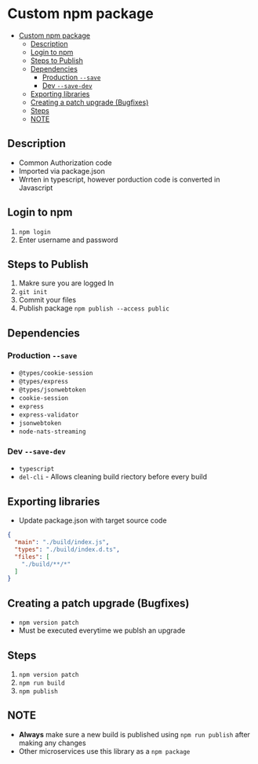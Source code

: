 # Custom npm package

- [Custom npm package](#custom-npm-package)
  - [Description](#description)
  - [Login to npm](#login-to-npm)
  - [Steps to Publish](#steps-to-publish)
  - [Dependencies](#dependencies)
    - [Production `--save`](#production---save)
    - [Dev `--save-dev`](#dev---save-dev)
  - [Exporting libraries](#exporting-libraries)
  - [Creating a patch upgrade (Bugfixes)](#creating-a-patch-upgrade-bugfixes)
  - [Steps](#steps)
  - [NOTE](#note)

## Description

- Common Authorization code
- Imported via package.json
- Wrrten in typescript, however porduction code is converted in Javascript

## Login to npm

1. `npm login`
2. Enter username and password

## Steps to Publish

1. Makre sure you are logged In
2. `git init`
3. Commit your files
4. Publish package `npm publish --access public`

## Dependencies

### Production `--save`

- `@types/cookie-session`
- `@types/express`
- `@types/jsonwebtoken`
- `cookie-session`
- `express`
- `express-validator`
- `jsonwebtoken`
- `node-nats-streaming`

### Dev `--save-dev`

- `typescript`
- `del-cli` - Allows cleaning build riectory before every build

## Exporting libraries

- Update package.json with target source code
```json
{
  "main": "./build/index.js",
  "types": "./build/index.d.ts",
  "files": [
    "./build/**/*"
  ]
}
```

## Creating a patch upgrade (Bugfixes)
- `npm version patch`
- Must be executed everytime we publsh an upgrade

## Steps
1. `npm version patch`
2. `npm run build`
3. `npm publish`

## NOTE

- **Always** make sure a new build is published using `npm run publish` after making any changes
- Other microservices use this library as a `npm package`
